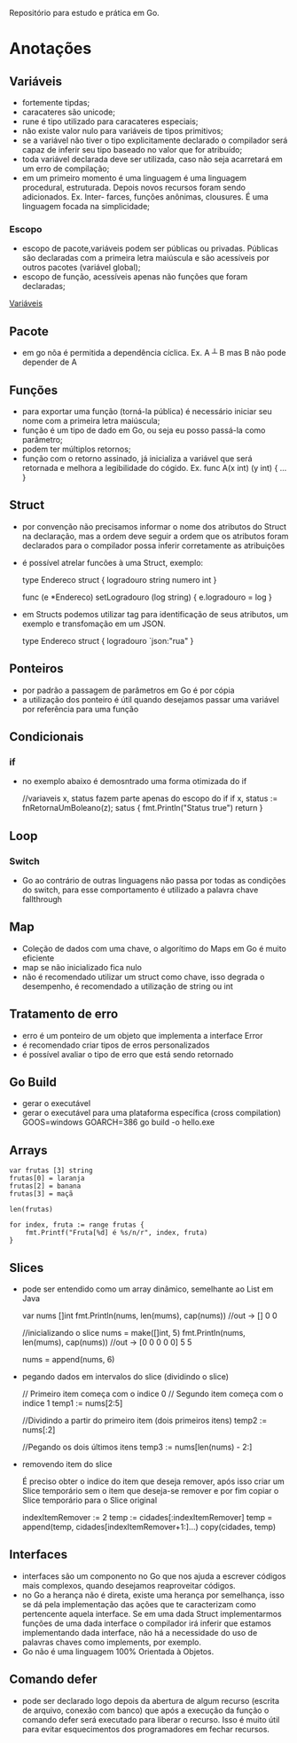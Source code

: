 Repositório para estudo e prática em Go.

# Anotações

## Variáveis

- fortemente tipdas;
- caracateres são unicode;
- rune é tipo utilizado para caracateres especiais;
- não existe valor nulo para variáveis de tipos primitivos;
- se a variável não tiver o tipo explicitamente declarado o compilador será capaz de inferir seu tipo baseado no valor que for atribuído;
- toda variável declarada deve ser utilizada, caso não seja acarretará em um erro de compilação;
- em um primeiro momento é uma linguagem é uma linguagem procedural, estruturada. Depois novos recursos foram sendo adicionados. Ex. Inter-
farces, funções anônimas, clousures. É uma linguagem focada na simplicidade;


### Escopo

- escopo de pacote,variáveis podem ser públicas ou privadas. Públicas são declaradas com a primeira letra maiúscula e são acessíveis por
outros pacotes (variável global);
- escopo de função, acessíveis apenas não funções que foram declaradas;

[Variáveis](variaveis/variavel.go)

## Pacote

- em go nõa é permitida a dependência cíclica. Ex. A ┴ B mas B não pode depender de A

## Funções

- para exportar uma função (torná-la pública) é necessário iniciar seu nome com a primeira letra maiúscula;
- função é um tipo de dado em Go, ou seja eu posso passá-la como parâmetro;
- podem ter múltiplos retornos;
- função com o retorno assinado, já inicializa a variável que será retornada e melhora a legibilidade do cógido.
Ex. func A(x int) (y int) { ... }

## Struct

- por convenção não precisamos informar o nome dos atributos do Struct na declaração, mas a ordem deve seguir a ordem que os atributos
foram declarados para o compilador possa inferir corretamente as atribuições
- é possível atrelar funcões à uma Struct, exemplo:

	type Endereco struct {
		logradouro string
		numero int
	}

	func (e *Endereco) setLogradouro (log string) {
		e.logradouro = log
	}
- em Structs podemos utilizar tag para identificação de seus atributos, um exemplo e transfomação em um JSON.

	type Endereco struct {
		logradouro `json:"rua"
	}

## Ponteiros

- por padrão a passagem de parâmetros em Go é por cópia
- a utilização dos ponteiro é útil quando desejamos passar uma variável por referência para uma função


## Condicionais

### if

- no exemplo abaixo é demosntrado uma forma otimizada do if

	//variaveis x, status fazem parte apenas do escopo do if
	if x, status := fnRetornaUmBoleano(z); satus {
			fmt.Println("Status true")
			return
	}


## Loop

### Switch
- Go ao contrário de outras linguagens não passa por todas as condições do switch, para esse comportamento é utilizado a palavra chave
fallthrough

## Map

- Coleção de dados com uma chave, o algorítimo do Maps em Go é muito eficiente
- map se não inicializado fica nulo
- não é recomendado utilizar um struct como chave, isso degrada o desempenho, é recomendado a utilização de string ou int

## Tratamento de erro

- erro é um ponteiro de um objeto que implementa a interface Error
- é recomendado criar tipos de erros personalizados
- é possível avaliar o tipo de erro que está sendo retornado

## Go Build

- gerar o executável
- gerar o executável para uma plataforma específica (cross compilation)
	GOOS=windows GOARCH=386 go build -o hello.exe

## Arrays

	var frutas [3] string
	frutas[0] = laranja
	frutas[2] = banana
	frutas[3] = maçã

	len(frutas)

	for index, fruta := range frutas {
		fmt.Printf("Fruta[%d] é %s/n/r", index, fruta)
	}

## Slices

- pode ser entendido como um array dinâmico, semelhante ao List em Java

	var nums []int
	fmt.Println(nums, len(mums), cap(nums))
	//out -> [] 0 0

	//inicializando o slice
	nums = make([]int, 5)
	fmt.Println(nums, len(mums), cap(nums))
	//out -> [0 0 0 0 0] 5 5

	nums = append(nums, 6)

- pegando dados em intervalos do slice (dividindo o slice)

	// Primeiro item começa com o indice 0
	// Segundo item começa com o indice 1
	temp1 := nums[2:5]

	//Dividindo a partir do primeiro item (dois primeiros itens)
	temp2 := nums[:2]

	//Pegando os dois últimos itens
	temp3 := nums[len(nums) - 2:]

- removendo item do slice

	É preciso obter o indice do item que deseja remover, após isso criar um Slice temporário sem o item que deseja-se remover e por fim
	copiar o Slice temporário para o Slice original

	indexItemRemover := 2
	temp := cidades[:indexItemRemover]
	temp = append(temp, cidades[indexItemRemover+1:]...)
	copy(cidades, temp)

## Interfaces

- interfaces são um componento no Go que nos ajuda a escrever códigos mais complexos, quando desejamos reaproveitar códigos.
- no Go a herança não é direta, existe uma herança por semelhança, isso se dá pela implementação das ações que te caracterizam
como pertencente aquela interface. Se em uma dada Struct implementarmos funções de uma dada interface o compilador irá inferir que estamos
implementando dada interface, não há a necessidade do uso de palavras chaves como implements, por exemplo.
- Go não é uma linguagem 100% Orientada à Objetos.

## Comando defer

- pode ser declarado logo depois da abertura de algum recurso (escrita de arquivo, conexão com banco) que após a execução da função o
comando defer será executado para liberar o recurso. Isso é muito útil para evitar esquecimentos dos programadores em fechar recursos.




































